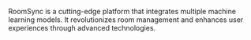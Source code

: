 RoomSync is a cutting-edge platform
that integrates multiple machine
learning models. It revolutionizes room
management and enhances user
experiences through advanced
technologies.
